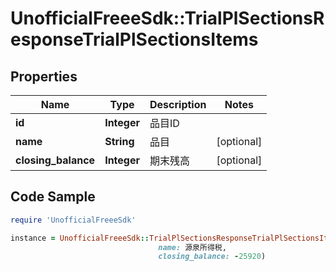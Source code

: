 # UnofficialFreeeSdk::TrialPlSectionsResponseTrialPlSectionsItems

## Properties

Name | Type | Description | Notes
------------ | ------------- | ------------- | -------------
**id** | **Integer** | 品目ID | 
**name** | **String** | 品目 | [optional] 
**closing_balance** | **Integer** | 期末残高 | [optional] 

## Code Sample

```ruby
require 'UnofficialFreeeSdk'

instance = UnofficialFreeeSdk::TrialPlSectionsResponseTrialPlSectionsItems.new(id: 1,
                                 name: 源泉所得税,
                                 closing_balance: -25920)
```


